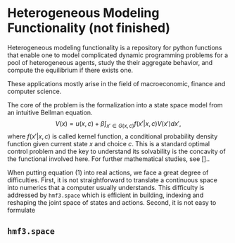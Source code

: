 # Heterogeneous Modeling Functionality (not finished)

Heterogeneous modeling functionality is a repository for python functions that enable one to model complicated dynamic programming problems for a pool of heterogeneous agents, study the their aggregate behavior, and compute the equilibrium if there exists one. 

These applications mostly arise in the field of macroeconomic, finance and computer science.

The core of the problem is the formalization into a state space model from an intuitive Bellman equation. 
$$
V(x)=u(x,c)+\beta \int_{x'\in G(x,c)} f(x'|x,c)V(x')dx',
$$
where $f(x'|x,c)$ is called kernel function, a conditional probability density function given current state $x$ and choice $c$. This is a standard optimal control problem and the key to understand its solvability is the concavity of the functional involved here. For further mathematical studies, see []..

When putting equation (1) into real actions, we face a great degree of difficulties. First, it is not straightforward to translate a continuous space into numerics that a computer usually understands. This difficulty is addressed by `hmf3.space` which is efficient in building, indexing and reshaping the joint space of states and actions. Second, it is not easy to formulate 

## `hmf3.space` 

